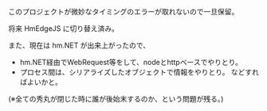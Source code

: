 このプロジェクトが微妙なタイミングのエラーが取れないので一旦保留。

将来 HmEdgeJS に切り替え済み。


また、現在は hm.NET が出来上がったので、
- hm.NET経由でWebRequest等をして、nodeとhttpベースでやりとり。
- プロセス間は、シリアライズしたオブジェクトで情報をやりとり。
などすればよいかと。

(※全ての秀丸が閉じた時に誰が後始末するのか、という問題が残る。)